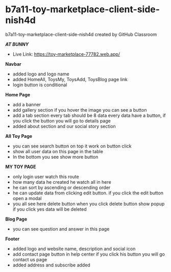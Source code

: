 # b7a11-toy-marketplace-client-side-nish4d
b7a11-toy-marketplace-client-side-nish4d created by GitHub Classroom

**_AT BUNNY_**
* Live Link: https://toy-marketplace-77782.web.app/

**Navbar**
* added logo and logo name
* added HomeAll, ToysMy, ToysAdd, ToysBlog page link
* login button is conditional


**Home Page**
* add a banner 
* add gallery section if you hover the image you can see a button
* add a tab section every tab should be 8 data every data have a button, if you click the button you will go to details page
* added about section and our social story section

**All Toy Page**
* you can see search button on top it work on button click
* show all user data on this page in the table
* In the bottom you see show more button

**MY TOY PAGE**
* only login user watch this route 
* how many data he created he watch all in here
* he can sort by ascending or descending order
* he can update data from clicking edit button. if you click the edit button open a modal
* you all see here delete button when you click delete button show popup if you click yes data will be deleted

**Blog Page**
* you can see question and answer in this page


**Footer**
* added logo and website name, description and social icon
* add contact page button in help center if you click his button you will go contact us page
* added address and  subscribe added








